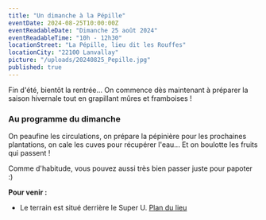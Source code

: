 ```yaml
---
title: "Un dimanche à la Pépille"
eventDate: 2024-08-25T10:00:00Z
eventReadableDate: "Dimanche 25 août 2024"
eventReadableTime: "10h - 12h30"
locationStreet: "La Pépille, lieu dit les Rouffes"
locationCity: "22100 Lanvallay"
picture: "/uploads/20240825_Pepille.jpg"
published: true
---
```


Fin d'été, bientôt la rentrée... On commence dès maintenant à préparer la saison hivernale tout en grapillant mûres et framboises !

<!--more-->

### Au programme du dimanche

On peaufine les circulations, on prépare la pépinière pour les prochaines plantations, on cale les cuves pour récupérer l'eau... Et on boulotte les fruits qui passent !

Comme d'habitude, vous pouvez aussi très bien passer juste pour papoter :)

**Pour venir :**

- Le terrain est situé derrière le Super U. [Plan du lieu](https://www.openstreetmap.org/#map=17/48.44885/-2.01522&layers=N)
